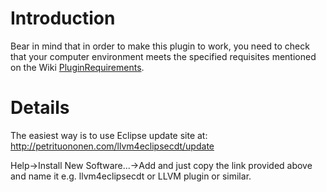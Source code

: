# Introduction #

Bear in mind that in order to make this plugin to work, you need to check that your computer environment meets the specified requisites mentioned on the Wiki [PluginRequirements](PluginRequirements.md).

# Details #

The easiest way is to use Eclipse update site at:
http://petrituononen.com/llvm4eclipsecdt/update

Help->Install New Software...->Add and just copy the link provided above and name it e.g. llvm4eclipsecdt or LLVM plugin or similar.